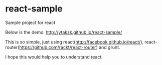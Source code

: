 react-sample
============

Sample project for react

Below is the demo.
http://ytakzk.github.io/react-sample/

This is so simple, just using react(http://facebook.github.io/react/), react-router(https://github.com/rackt/react-router) and grunt.

I hope this would help you to understand react.
